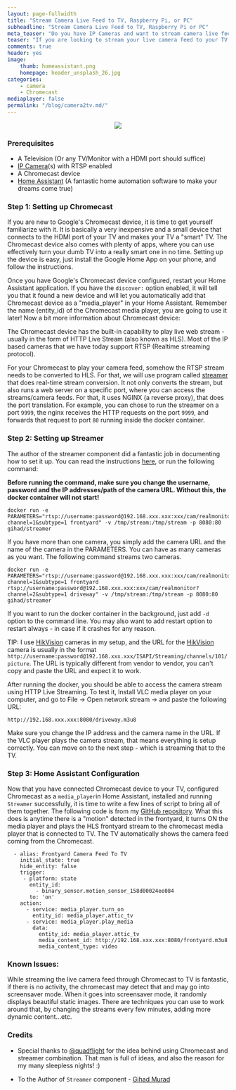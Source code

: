 ```yaml
---
layout: page-fullwidth
title: "Stream Camera Live Feed to TV, Raspberry Pi, or PC"
subheadline: "Stream Camera Live Feed to TV, Raspberry Pi or PC"
meta_teaser: "Do you have IP Cameras and want to stream camera live feed to your TV?"
teaser: "If you are looking to stream your live camera feed to your TV using simple steps, you've come to the right place!"
comments: true
header: yes
image:
    thumb: homeassistant.png
    homepage: header_unsplash_26.jpg
categories:
    - camera
    - Chromecast
mediaplayer: false
permalink: "/blog/camera2tv.md/"
---
```


<center><img src="{{site.url}}/images/homeassistant.png"></center>

### Prerequisites
* A Television (Or any TV/Monitor with a HDMI port should suffice)
* [IP Camera](http://amzn.to/2suiPhT)(s) with RTSP enabled
* A Chromecast device
* [Home Assistant](https://www.home-assistant.io) (A fantastic home automation software to make your dreams come true)

### Step 1: Setting up Chromecast

If you are new to Google's Chromecast device, it is time to get yourself familiarize with it. It is basically a very inexpensive and a small device that connects to the HDMI port of your TV and makes your TV a "smart" TV. 
The Chromecast device also comes with plenty of apps, where you can use effectively turn your dumb TV into a really smart one in no time. Setting up the device is easy, just install the Google Home App on your phone, and follow the instructions. 

Once you have Google's Chromecast device configured, restart your Home Assistant application. If you have the `discover:` option enabled, it will tell you that it found a new device and will let you automatically add that Chromecast device as a "media_player" in your Home Assistant. Remember the name (entity_id) of the Chromecast media player, you are going to use it later! Now a bit more information about Chromecast device:

The Chromecast device has the built-in capability to play live web stream - usually in the form of HTTP Live Stream (also known as HLS). Most of the IP based cameras that we have today support RTSP (Realtime streaming protocol).

For your Chromecast to play your camera feed, somehow the RTSP stream needs to be converted to HLS. For that, we will use program called [streamer](https://github.com/gihad/streamer) that does real-time stream conversion. It not only converts the stream, but also runs a web server on a specific port, where you can access the streams/camera feeds. For that, it uses NGINX (a reverse proxy), that does the port translation. For example, you can chose to run the streamer on a port `9999`, the nginx receives the HTTP requests on the port `9999`, and forwards that request to port `80` running inside the docker container.

### Step 2: Setting up Streamer

The author of the streamer component did a fantastic job in documenting how to set it up. You can read the instructions [here](https://github.com/gihad/streamer), or run the following command:

**Before running the command, make sure you change the username, password and the IP addresses/path of the camera URL. Without this, the docker container will not start!**

```
docker run -e PARAMETERS="rtsp://username:password@192.168.xxx.xxx:xxx/cam/realmonitor?channel=1&subtype=1 frontyard" -v /tmp/stream:/tmp/stream -p 8080:80 gihad/streamer
```

If you have more than one camera, you simply add the camera URL and the name of the camera in the PARAMETERS. You can have as many cameras as you want. The following command streams two cameras.

```
docker run -e PARAMETERS="rtsp://username:password@192.168.xxx.xxx:xxx/cam/realmonitor?channel=1&subtype=1 frontyard rtsp://username:password@192.168.xxx.xxx:xxx/cam/realmonitor?channel=2&subtype=1 driveway" -v /tmp/stream:/tmp/stream -p 8080:80 gihad/streamer
```

If you want to run the docker container in the background, just add `-d` option to the command line. You may also want to add restart option to restart always - in case if it crashes for any reason.

TIP: I use [HikVision](http://amzn.to/2suiPhT) cameras in my setup, and the URL for the [HikVision](http://amzn.to/2suiPhT) camera is usually in the format `http://username:password@192.168.xxx.xxx/ISAPI/Streaming/channels/101/picture`. The URL is typically different from vendor to vendor, you can't copy and paste the URL and expect it to work.

After running the docker, you should be able to access the camera stream using HTTP Live Streaming. To test it, Install VLC media player on your computer, and go to File -> Open network stream -> and paste the following URL:

```
http://192.168.xxx.xxx:8080/driveway.m3u8
```

Make sure you change the IP address and the camera name in the URL. If the VLC player plays the camera stream, that means everything is setup correctly. You can move on to the next step - which is streaming that to the TV.

### Step 3: Home Assistant Configuration

Now that you have connected Chromecast device to your TV, configured Chromecast as a `media_player`in Home Assistant, installed and running `Streamer` successfully, it is time to write a few lines of script to bring all of them together. The following code is from my [GitHub repository](https://github.com/skalavala/smarthome/blob/master/packages/cameras.yaml). What this does is anytime there is a "motion" detected in the frontyard, it turns ON the media player and plays the HLS frontyard stream to the chromecast media player that is connected to TV. The TV automatically shows the camera feed coming from the Chromecast.

```
  - alias: Frontyard Camera Feed To TV
    initial_state: true
    hide_entity: false
    trigger:
     - platform: state
       entity_id:
         - binary_sensor.motion_sensor_158d00024ee084
       to: 'on'
    action:
      - service: media_player.turn_on
        entity_id: media_player.attic_tv
      - service: media_player.play_media
        data:
          entity_id: media_player.attic_tv
          media_content_id: http://192.168.xxx.xxx:8080/frontyard.m3u8
          media_content_type: video
```

### Known Issues:
While streaming the live camera feed through Chromecast to TV is fantastic, if there is no activity, the chromecast may detect that and may go into screensaver mode. When it goes into screensaver mode, it randomly displays beautiful static images. There are techniques you can use to work around that, by changing the streams every few minutes, adding more dynamic content...etc.

### Credits
* Special thanks to [@quadflight](https://github.com/quadflight) for the idea behind using Chromecast and streamer combination. That man is full of ideas, and also the reason for my many sleepless nights! :)

* To the Author of `Streamer` component - [Gihad Murad](https://github.com/gihad/streamer)
